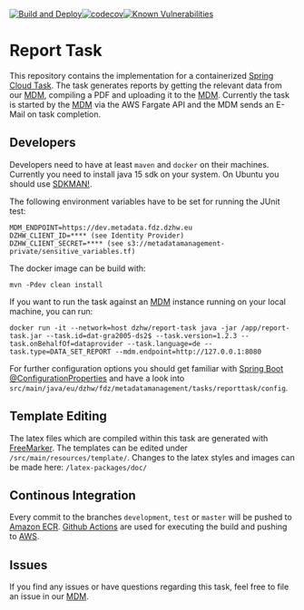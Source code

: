 [![Build and Deploy](https://github.com/dzhw/report-task/workflows/Build%20and%20Deploy/badge.svg)](https://github.com/dzhw/report-task/actions)[![codecov](https://codecov.io/gh/dzhw/report-task/branch/development/graph/badge.svg)](https://codecov.io/gh/dzhw/report-task)[![Known Vulnerabilities](https://snyk.io//test/github/dzhw/report-task/badge.svg?targetFile=pom.xml)](https://snyk.io//test/github/dzhw/report-task?targetFile=pom.xml)

# Report Task

This repository contains the implementation for a containerized [Spring Cloud Task]. The task generates reports by getting the relevant data from our [MDM], compiling a PDF and uploading it to the [MDM]. Currently the task is started by the [MDM] via the AWS Fargate API and the MDM sends an E-Mail on task completion. 

## Developers
Developers need to have at least `maven` and `docker` on their machines. Currently you need to install java 15 sdk on your system. On Ubuntu you should use [SDKMAN!].

The following environment variables have to be set for running the JUnit test:
```shell
MDM_ENDPOINT=https://dev.metadata.fdz.dzhw.eu
DZHW_CLIENT_ID=**** (see Identity Provider)
DZHW_CLIENT_SECRET=**** (see s3://metadatamanagement-private/sensitive_variables.tf)
```

The docker image can be build with:
```shell
mvn -Pdev clean install
```

If you want to run the task against an [MDM] instance running on your local machine, you can run:
```shell
docker run -it --network=host dzhw/report-task java -jar /app/report-task.jar --task.id=dat-gra2005-ds2$ --task.version=1.2.3 --task.onBehalfOf=dataprovider --task.language=de --task.type=DATA_SET_REPORT --mdm.endpoint=http://127.0.0.1:8080
```

For further configuration options you should get familiar with [Spring Boot @ConfigurationProperties](https://www.baeldung.com/configuration-properties-in-spring-boot) and have a look into `src/main/java/eu/dzhw/fdz/metadatamanagement/tasks/reporttask/config`.

## Template Editing
The latex files which are compiled within this task are generated with [FreeMarker]. The templates can be edited under `/src/main/resources/template/`. Changes to the latex styles and images can be made here:
`/latex-packages/doc/`

## Continous Integration
Every commit to the branches `development`, `test` or `master` will be pushed to [Amazon ECR]. [Github Actions] are used for executing the build and pushing to [AWS].

## Issues
If you find any issues or have questions regarding this task, feel free to file an issue in our [MDM].

[MDM]: https://github.com/dzhw/metadatamanagement "Metadatamanagement"
[FreeMarker]: https://freemarker.apache.org/
[AWS]: https://aws.amazon.com/?nc2=h_lg
[Amazon ECR]: https://aws.amazon.com/ecr/?nc1=h_ls
[Github Actions]: https://github.com/dzhw/report-task/actions
[Spring Cloud Task]: https://spring.io/projects/spring-cloud-task
[SDKMAN!]: https://sdkman.io/
